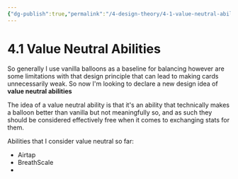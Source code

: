 ```yaml
---
{"dg-publish":true,"permalink":"/4-design-theory/4-1-value-neutral-abilities/"}
---
```


# 4.1 Value Neutral Abilities

So generally I use vanilla balloons as a baseline for balancing however are some limitations with that design principle that can lead to making cards unnecessarily weak. So now I'm looking to declare a new design idea of **value neutral abilities**

The idea of a value neutral ability is that it's an ability that technically makes a balloon better than vanilla but not meaningfully so, and as such they should be considered effectively free when it comes to exchanging stats for them.

Abilities that I consider value neutral so far:
- Airtap
- BreathScale
- 
